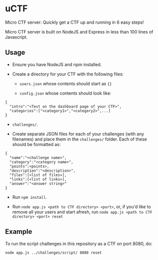 # uCTF

Micro CTF server: Quickly get a CTF up and running in 6 easy steps!

Micro CTF server is built on NodeJS and Express in less than 100 lines of Javascript.

## Usage

* Ensure you have NodeJS and npm installed.  

* Create a directory for your CTF with the following files: 

  * `users.json` whose contents should start as `{}`

  * `config.json` whose contents should look like: 

```
{
  "intro":"<Text on the dashboard page of your CTF>",
  "categories":["<category1>","<category2>",...]
}
```

  * `challenges/`.

* Create separate JSON files for each of your challenges (with any filenames) and place them in the `challenges/` folder.  Each of these should be formatted as: 

```
{
  "name":"<challenge name>",
  "category":"<category name>",
  "points":<points>,
  "description":"<description>",
  "files":[<list of files>],
  "links":[<list of links>],
  "answer":"<answer string>"
}

```

* Run `npm install`.

* Run `node app.js <path to CTF directory> <port>`, or, if you'd like to remove all your users and start afresh, run `node app.js <path to CTF directory> <port> reset`

## Example

To run the script challenges in this repository as a CTF on port 8080, do: 

```
node app.js ../challenges/script/ 8080 reset
```
